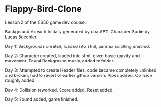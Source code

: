 # Flappy-Bird-Clone

Lesson 2 of the CS50 game dev course.

Background Artwork initially generated by chatGPT.
Character Sprite by Lucas Buechler.

Day 1: Backgrounds created, loaded into sfml, paralax scrolling enabled.

Day 2: Character created, loaded into sfml, given basic gravity and movement. Found Background music, added to folder.

Day 3: Attempted to create Header files, code became completely unlinked and broken, had to revert of earlier github version. Pipes added. Collision roughly added.

Day 4: Collision reworked. Score added. Reset added.

Day 5: Sound added, game finished.
